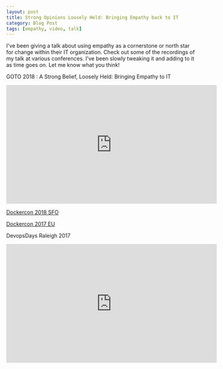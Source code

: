 ```yaml
---
layout: post
title: Strong Opinions Loosely Held: Bringing Empathy back to IT
category: Blog Post
tags: [empathy, video, talk]
---
```


I've been giving a talk about using empathy as a cornerstone or north star for change within their IT organization. Check out some of the recordings of my talk at various conferences. I've been slowly tweaking it and adding to it as time goes on. Let me know what you think!

<!--more-->

GOTO 2018 : A Strong Belief, Loosely Held: Bringing Empathy to IT

<div class="text-center">
<iframe width="560" height="315" src="https://www.youtube.com/embed/Lyza-qtFtus" frameborder="0" allow="accelerometer; autoplay; encrypted-media; gyroscope; picture-in-picture" allowfullscreen></iframe>
</div>

[Dockercon 2018 SFO](https://dockercon2018.hubs.vidyard.com/watch/v785UAnfRXvkCuas9H53qH)


[Dockercon 2017 EU](https://dockercon.docker.com/watch/w1YVVuf2WnMqnhJBjH4t3J)

DevopsDays Raleigh 2017

<div class="text-center">
<iframe width="560" height="315" src="https://www.youtube.com/embed/uUjm361Pme8" frameborder="0" allow="accelerometer; autoplay; encrypted-media; gyroscope; picture-in-picture" allowfullscreen></iframe>
</div>
